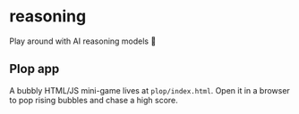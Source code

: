 # reasoning
Play around with AI reasoning models 🧠

## Plop app
A bubbly HTML/JS mini-game lives at `plop/index.html`. Open it in a browser to pop rising bubbles and chase a high score.